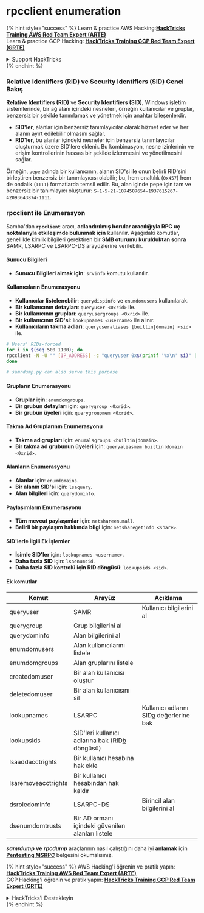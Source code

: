 # rpcclient enumeration

{% hint style="success" %}
Learn & practice AWS Hacking:<img src="/.gitbook/assets/arte.png" alt="" data-size="line">[**HackTricks Training AWS Red Team Expert (ARTE)**](https://training.hacktricks.xyz/courses/arte)<img src="/.gitbook/assets/arte.png" alt="" data-size="line">\
Learn & practice GCP Hacking: <img src="/.gitbook/assets/grte.png" alt="" data-size="line">[**HackTricks Training GCP Red Team Expert (GRTE)**<img src="/.gitbook/assets/grte.png" alt="" data-size="line">](https://training.hacktricks.xyz/courses/grte)

<details>

<summary>Support HackTricks</summary>

* Check the [**subscription plans**](https://github.com/sponsors/carlospolop)!
* **Join the** 💬 [**Discord group**](https://discord.gg/hRep4RUj7f) or the [**telegram group**](https://t.me/peass) or **follow** us on **Twitter** 🐦 [**@hacktricks\_live**](https://twitter.com/hacktricks\_live)**.**
* **Share hacking tricks by submitting PRs to the** [**HackTricks**](https://github.com/carlospolop/hacktricks) and [**HackTricks Cloud**](https://github.com/carlospolop/hacktricks-cloud) github repos.

</details>
{% endhint %}

### Relative Identifiers (RID) ve Security Identifiers (SID) Genel Bakış

**Relative Identifiers (RID)** ve **Security Identifiers (SID)**, Windows işletim sistemlerinde, bir ağ alanı içindeki nesneleri, örneğin kullanıcılar ve gruplar, benzersiz bir şekilde tanımlamak ve yönetmek için anahtar bileşenlerdir.

- **SID'ler**, alanlar için benzersiz tanımlayıcılar olarak hizmet eder ve her alanın ayırt edilebilir olmasını sağlar.
- **RID'ler**, bu alanlar içindeki nesneler için benzersiz tanımlayıcılar oluşturmak üzere SID'lere eklenir. Bu kombinasyon, nesne izinlerinin ve erişim kontrollerinin hassas bir şekilde izlenmesini ve yönetilmesini sağlar.

Örneğin, `pepe` adında bir kullanıcının, alanın SID'si ile onun belirli RID'sini birleştiren benzersiz bir tanımlayıcısı olabilir; bu, hem onaltılık (`0x457`) hem de ondalık (`1111`) formatlarda temsil edilir. Bu, alan içinde pepe için tam ve benzersiz bir tanımlayıcı oluşturur: `S-1-5-21-1074507654-1937615267-42093643874-1111`.


### **rpcclient ile Enumerasyon**

Samba'dan **`rpcclient`** aracı, **adlandırılmış borular aracılığıyla RPC uç noktalarıyla etkileşimde bulunmak için** kullanılır. Aşağıdaki komutlar, genellikle kimlik bilgileri gerektiren bir **SMB oturumu kurulduktan sonra** SAMR, LSARPC ve LSARPC-DS arayüzlerine verilebilir.

#### Sunucu Bilgileri

* **Sunucu Bilgileri almak için**: `srvinfo` komutu kullanılır.

#### Kullanıcıların Enumerasyonu

* **Kullanıcılar listelenebilir**: `querydispinfo` ve `enumdomusers` kullanılarak.
* **Bir kullanıcının detayları**: `queryuser <0xrid>` ile.
* **Bir kullanıcının grupları**: `queryusergroups <0xrid>` ile.
* **Bir kullanıcının SID'si**: `lookupnames <username>` ile alınır.
* **Kullanıcıların takma adları**: `queryuseraliases [builtin|domain] <sid>` ile.
```bash
# Users' RIDs-forced
for i in $(seq 500 1100); do
rpcclient -N -U "" [IP_ADDRESS] -c "queryuser 0x$(printf '%x\n' $i)" | grep "User Name\|user_rid\|group_rid" && echo "";
done

# samrdump.py can also serve this purpose
```
#### Grupların Enumerasyonu

* **Gruplar** için: `enumdomgroups`.
* **Bir grubun detayları** için: `querygroup <0xrid>`.
* **Bir grubun üyeleri** için: `querygroupmem <0xrid>`.

#### Takma Ad Gruplarının Enumerasyonu

* **Takma ad grupları** için: `enumalsgroups <builtin|domain>`.
* **Bir takma ad grubunun üyeleri** için: `queryaliasmem builtin|domain <0xrid>`.

#### Alanların Enumerasyonu

* **Alanlar** için: `enumdomains`.
* **Bir alanın SID'si** için: `lsaquery`.
* **Alan bilgileri** için: `querydominfo`.

#### Paylaşımların Enumerasyonu

* **Tüm mevcut paylaşımlar** için: `netshareenumall`.
* **Belirli bir paylaşım hakkında bilgi** için: `netsharegetinfo <share>`.

#### SID'lerle İlgili Ek İşlemler

* **İsimle SID'ler** için: `lookupnames <username>`.
* **Daha fazla SID** için: `lsaenumsid`.
* **Daha fazla SID kontrolü için RID döngüsü**: `lookupsids <sid>`.

#### **Ek komutlar**

| **Komut**           | **Arayüz**                                                                                                                                     | **Açıklama**                                                                                                                           |
| ------------------- | ------------------------------------------------------------------------------------------------------------------------------------------------- | ----------------------------------------------------------------------------------------------------------------------------------------- |
| queryuser           | SAMR                                                                                                                                              | Kullanıcı bilgilerini al                                                                                                                 |
| querygroup          | Grup bilgilerini al                                                                                                                        |                                                                                                                                           |
| querydominfo        | Alan bilgilerini al                                                                                                                       |                                                                                                                                           |
| enumdomusers        | Alan kullanıcılarını listele                                                                                                                            |                                                                                                                                           |
| enumdomgroups       | Alan gruplarını listele                                                                                                                           |                                                                                                                                           |
| createdomuser       | Bir alan kullanıcısı oluştur                                                                                                                              |                                                                                                                                           |
| deletedomuser       | Bir alan kullanıcısını sil                                                                                                                              |                                                                                                                                           |
| lookupnames         | LSARPC                                                                                                                                            | Kullanıcı adlarını SID[a](https://learning.oreilly.com/library/view/network-security-assessment/9781491911044/ch08.html#ch08fn8) değerlerine bak |
| lookupsids          | SID'leri kullanıcı adlarına bak (RID[b](https://learning.oreilly.com/library/view/network-security-assessment/9781491911044/ch08.html#ch08fn9) döngüsü) |                                                                                                                                           |
| lsaaddacctrights    | Bir kullanıcı hesabına hak ekle                                                                                                                      |                                                                                                                                           |
| lsaremoveacctrights | Bir kullanıcı hesabından hak kaldır                                                                                                                 |                                                                                                                                           |
| dsroledominfo       | LSARPC-DS                                                                                                                                         | Birincil alan bilgilerini al                                                                                                            |
| dsenumdomtrusts     | Bir AD ormanı içindeki güvenilen alanları listele                                                                                                     |                                                                                                                                           |

_**samrdump**_ **ve** _**rpcdump**_ araçlarının nasıl çalıştığını daha iyi **anlamak** için [**Pentesting MSRPC**](../135-pentesting-msrpc.md) belgesini okumalısınız.

{% hint style="success" %}
AWS Hacking'i öğrenin ve pratik yapın:<img src="/.gitbook/assets/arte.png" alt="" data-size="line">[**HackTricks Training AWS Red Team Expert (ARTE)**](https://training.hacktricks.xyz/courses/arte)<img src="/.gitbook/assets/arte.png" alt="" data-size="line">\
GCP Hacking'i öğrenin ve pratik yapın: <img src="/.gitbook/assets/grte.png" alt="" data-size="line">[**HackTricks Training GCP Red Team Expert (GRTE)**<img src="/.gitbook/assets/grte.png" alt="" data-size="line">](https://training.hacktricks.xyz/courses/grte)

<details>

<summary>HackTricks'i Destekleyin</summary>

* [**abonelik planlarını**](https://github.com/sponsors/carlospolop) kontrol edin!
* **💬 [**Discord grubuna**](https://discord.gg/hRep4RUj7f) veya [**telegram grubuna**](https://t.me/peass) katılın ya da **Twitter**'da **bizi takip edin** 🐦 [**@hacktricks\_live**](https://twitter.com/hacktricks\_live)**.**
* **Hacking ipuçlarını paylaşmak için** [**HackTricks**](https://github.com/carlospolop/hacktricks) ve [**HackTricks Cloud**](https://github.com/carlospolop/hacktricks-cloud) github reposuna PR gönderin.

</details>
{% endhint %}
